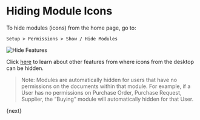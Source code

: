 <!-- add-breadcrumbs -->
# Hiding Module Icons

To hide modules (icons) from the home page, go to:

`Setup > Permissions > Show / Hide Modules`

<img alt="Hide Features" class="screenshot" src="/docs/assets/img/customize/show-hide-modules.png">

Click [here](/docs/user/manual/en/customize-ProEnterprise/articles/module-visibility.html) to learn about other features from where icons from the desktop can be hidden.

> Note: Modules are automatically hidden for users that have no permissions on the documents within that module. For example, if a User has no permissions on Purchase Order, Purchase Request, Supplier, the “Buying” module will automatically hidden for that User.

{next}
